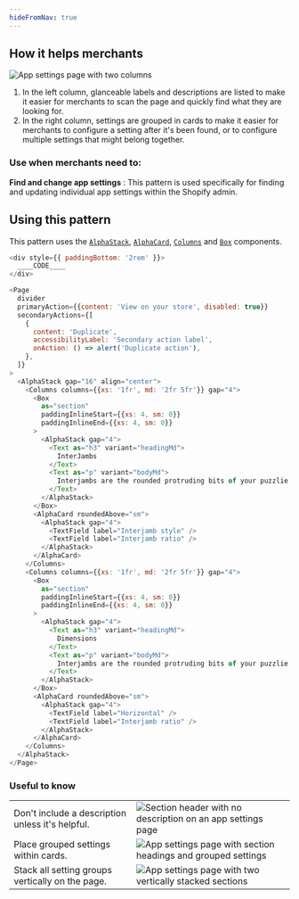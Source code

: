 ```yaml
---
hideFromNav: true
---
```


<div as="HowItHelps">

## How it helps merchants

![App settings page with two columns](/images/patterns/app-settings-cover-image.png)

1. In the left column, glanceable labels and descriptions are listed to make it easier for merchants to scan the page and quickly find what they are looking for.
2. In the right column, settings are grouped in cards to make it easier for merchants to configure a setting after it's been found, or to configure multiple settings that might belong together.

<div as="DefinitionTable">

### Use when merchants need to:

**Find and change app settings**
: This pattern is used specifically for finding and updating individual app settings within the Shopify admin.

</div>
</div>
<div as="Usage">

## Using this pattern

This pattern uses the [`AlphaStack`](/components/layout-and-structure/alpha-stack), [`AlphaCard`](/components/layout-and-structure/alpha-card), [`Columns`](/components/layout-and-structure/columns) and [`Box`](/components/layout-and-structure/box) components.

<!-- prettier-ignore -->
```javascript {"type":"previewContext","for":"example"}
<div style={{ paddingBottom: '2rem' }}>
  ____CODE____
</div>
```

```javascript {"type":"livePreview","id":"example"}
<Page
  divider
  primaryAction={{content: 'View on your store', disabled: true}}
  secondaryActions={[
    {
      content: 'Duplicate',
      accessibilityLabel: 'Secondary action label',
      onAction: () => alert('Duplicate action'),
    },
  ]}
>
  <AlphaStack gap="16" align="center">
    <Columns columns={{xs: '1fr', md: '2fr 5fr'}} gap="4">
      <Box
        as="section"
        paddingInlineStart={{xs: 4, sm: 0}}
        paddingInlineEnd={{xs: 4, sm: 0}}
      >
        <AlphaStack gap="4">
          <Text as="h3" variant="headingMd">
            InterJambs
          </Text>
          <Text as="p" variant="bodyMd">
            Interjambs are the rounded protruding bits of your puzzlie piece
          </Text>
        </AlphaStack>
      </Box>
      <AlphaCard roundedAbove="sm">
        <AlphaStack gap="4">
          <TextField label="Interjamb style" />
          <TextField label="Interjamb ratio" />
        </AlphaStack>
      </AlphaCard>
    </Columns>
    <Columns columns={{xs: '1fr', md: '2fr 5fr'}} gap="4">
      <Box
        as="section"
        paddingInlineStart={{xs: 4, sm: 0}}
        paddingInlineEnd={{xs: 4, sm: 0}}
      >
        <AlphaStack gap="4">
          <Text as="h3" variant="headingMd">
            Dimensions
          </Text>
          <Text as="p" variant="bodyMd">
            Interjambs are the rounded protruding bits of your puzzlie piece
          </Text>
        </AlphaStack>
      </Box>
      <AlphaCard roundedAbove="sm">
        <AlphaStack gap="4">
          <TextField label="Horizontal" />
          <TextField label="Interjamb ratio" />
        </AlphaStack>
      </AlphaCard>
    </Columns>
  </AlphaStack>
</Page>
```

</div>
<div as="UsefulToKnow">

### Useful to know

|                                                  |                                                                                                            |
| ------------------------------------------------ | ---------------------------------------------------------------------------------------------------------- |
| Don't include a description unless it's helpful. | ![Section header with no description on an app settings page](/images/patterns/app-settings-usage-1.png)   |
| Place grouped settings within cards.             | ![App settings page with section headings and grouped settings](/images/patterns/app-settings-usage-2.png) |
| Stack all setting groups vertically on the page. | ![App settings page with two vertically stacked sections](/images/patterns/app-settings-usage-3.png)       |

</div>
